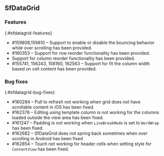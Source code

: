 ## SfDataGrid

### Features
{:#sfdatagrid-features}
*  \#159808,159810 – Support to enable or disable the bouncing behavior while over scrolling has been provided. 
*  \#160353 – Support for row reorder functionality has been provided.
*  Support for column reorder functionality has been provided.
*  \#155741, 156243, 158160, 162563 – Support for fit the column width based on cell content has been provided.

### Bug fixes
{:#sfdatagrid-bug-fixes}
*  \#160284 – Pull to refresh not working when grid does not have scrollable content in iOS has been fixed.
* \#162378 – Editing using template column is not working for the columns loaded outside the view area has been fixed.
*  \#161247 – Padding is not working when `LineBreakMode` is set to `WordWrap` has been fixed. 
*  \#162682 – SfDataGrid does not spring back sometimes when over scrolling in Android has been fixed
* \#162854 – Touch not working for header cells when setting style for `ContentView` has been fixed.

